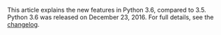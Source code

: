 This article explains the new features in Python 3.6, compared to 3.5. Python 3.6 was released on December 23, 2016. For full details, see the [changelog](https://docs.python.org/3/whatsnew/changelog.html#changelog).
